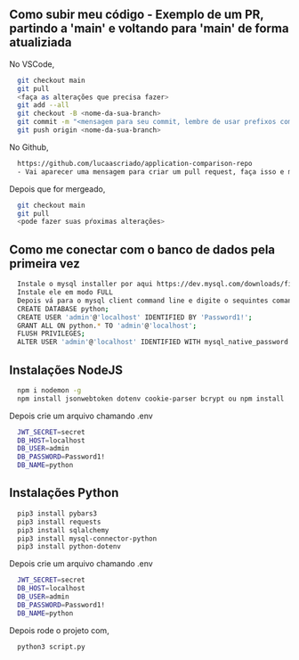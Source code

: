 
## Como subir meu código - Exemplo de um PR, partindo a 'main' e voltando para 'main' de forma atualiziada

No VSCode,

```bash
  git checkout main
  git pull
  <faça as alterações que precisa fazer>
  git add --all
  git checkout -B <nome-da-sua-branch>
  git commit -m "<mensagem para seu commit, lembre de usar prefixos como fix | chore | feat>"
  git push origin <nome-da-sua-branch>
```

No Github,

```bash
  https://github.com/lucaascriado/application-comparison-repo
  - Vai aparecer uma mensagem para criar um pull request, faça isso e manda para o grupo com um @lucas para o merge 
```

Depois que for mergeado, 

```bash
  git checkout main
  git pull
  <pode fazer suas pŕoximas alterações>
```

## Como me conectar com o banco de dados pela primeira vez

```bash
  Instale o mysql installer por aqui https://dev.mysql.com/downloads/file/?id=526408
  Instale ele em modo FULL
  Depois vá para o mysql client command line e digite o sequintes comandos
  CREATE DATABASE python;
  CREATE USER 'admin'@'localhost' IDENTIFIED BY 'Password1!';
  GRANT ALL ON python.* TO 'admin'@'localhost';
  FLUSH PRIVILEGES;
  ALTER USER 'admin'@'localhost' IDENTIFIED WITH mysql_native_password BY 'Password1!';
```

## Instalações NodeJS 

```bash
  npm i nodemon -g
  npm install jsonwebtoken dotenv cookie-parser bcrypt ou npm install
```

Depois crie um arquivo chamando .env 

```bash
  JWT_SECRET=secret
  DB_HOST=localhost
  DB_USER=admin
  DB_PASSWORD=Password1!
  DB_NAME=python
```

## Instalações Python

```bash
  pip3 install pybars3
  pip3 install requests
  pip3 install sqlalchemy
  pip3 install mysql-connector-python
  pip3 install python-dotenv
```

Depois crie um arquivo chamando .env 

```bash
  JWT_SECRET=secret
  DB_HOST=localhost
  DB_USER=admin
  DB_PASSWORD=Password1!
  DB_NAME=python
```

Depois rode o projeto com,

```bash
  python3 script.py
```